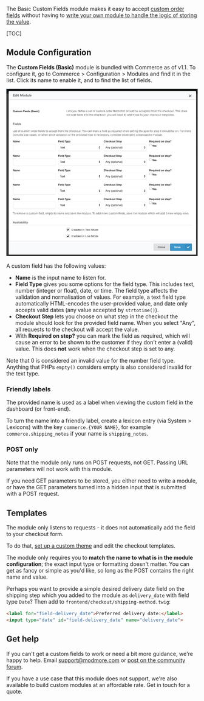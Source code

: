 The Basic Custom Fields module makes it easy to accept [custom order fields](../Orders/Custom_Fields) without having to [write your own module to handle the logic of storing the value](../Developer/Order_Fields). 

[TOC]

## Module Configuration

The **Custom Fields (Basic)** module is bundled with Commerce as of v1.1. To configure it, go to Commerce > Configuration > Modules and find it in the list. Click its name to enable it, and to find the list of fields. 
 
![Screenshot showing the custom fields (basic) module](images/customfields-basic.jpg)

A custom field has the following values:

- **Name** is the input name to listen for. 
- **Field Type** gives you some options for the field type. This includes text, number (integer or float), date, or time. The field type affects the validation and normalisation of values.  For example, a text field type automatically HTML-encodes the user-provided value, and date only accepts valid dates (any value accepted by `strtotime()`).
- **Checkout Step** lets you choose on what step in the checkout the module should look for the provided field name. When you select "Any", all requests to the checkout will accept the value. 
- With **Required on step?** you can mark the field as required, which will cause an error to be shown to the customer if they don't enter a (valid) value. This does **not** work when the checkout step is set to any. 

Note that 0 is considered an invalid value for the number field type. Anything that PHPs `empty()` considers empty is also considered invalid for the text type. 

### Friendly labels

The provided name is used as a label when viewing the custom field in the dashboard (or front-end). 

To turn the name into a friendly label, create a lexicon entry (via System > Lexicons) with the key `commerce.{YOUR NAME}`, for example `commerce.shipping_notes` if your name is `shipping_notes`.

### POST only

Note that the module only runs on POST requests, not GET. Passing URL parameters will not work with this module. 

If you need GET parameters to be stored, you either need to write a module, or have the GET parameters turned into a hidden input that is submitted with a POST request. 

## Templates

The module only listens to requests - it does not automatically add the field to your checkout form.

To do that, [set up a custom theme](../Front-end_Theming) and edit the checkout templates. 

The module only requires you to **match the name to what is in the module configuration**; the exact input type or formatting doesn't matter. You can get as fancy or simple as you'd like, so long as the POST contains the right name and value.

Perhaps you want to provide a simple desired delivery date field on the shipping step which you added to the module as `delivery_date` with field type `Date`? Then add to `frontend/checkout/shipping-method.twig`:

``` html
<label for="field-delivery_date">Preferred delivery date:</label>
<input type="date" id="field-delivery_date" name="delivery_date">
```

## Get help

If you can't get a custom fields to work or need a bit more guidance,  we're happy to help. Email support@modmore.com or [post on the community forum](https://forum.modmore.com). 

If you have a use case that this module does not support, we're also available to build custom modules at an affordable rate. Get in touch for a quote. 
